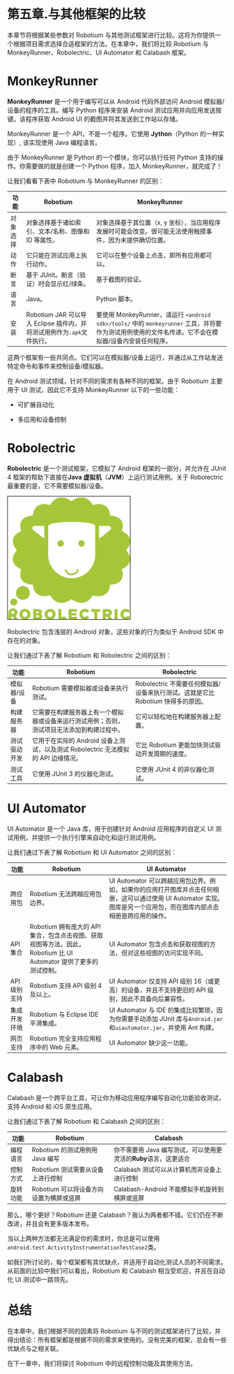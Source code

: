 # 第五章.与其他框架的比较

本章节将根据某些参数对 Robotium 与其他测试框架进行比较。这将为你提供一个根据项目需求选择合适框架的方法。在本章中，我们将比较 Robotium 与 MonkeyRunner、Robolectric、UI Automator 和 Calabash 框架。

# MonkeyRunner

**MonkeyRunner** 是一个用于编写可以从 Android 代码外部访问 Android 模拟器/设备的程序的工具。编写 Python 程序来安装 Android 测试应用并向应用发送按键。该程序获取 Android UI 的截图并将其发送到工作站以存储。

MonkeyRunner 是一个 API，不是一个程序。它使用 **Jython**（Python 的一种实现）, 该实现使用 Java 编程语言。

由于 MonkeyRunner 是 Python 的一个模块，你可以执行任何 Python 支持的操作。你需要做的就是创建一个 Python 程序，加入 MonkeyRunner，就完成了！

让我们看看下表中 Robotium 与 MonkeyRunner 的区别：

| 功能 | Robotium | MonkeyRunner |
| --- | --- | --- |
| 对象选择 | 对象选择基于诸如索引、文本/名称、图像和 ID 等属性。 | 对象选择基于其位置（x, y 坐标），当应用程序发展时可能会改变。很可能无法使用触摸事件，因为未提供确切位置。 |
| 动作 | 它只能在测试应用上执行动作。 | 它可以在整个设备上点击，即所有应用都可以。 |
| 断言 | 基于 JUnit。断言（验证）时会显示红/绿条。 | 基于截图的验证。 |
| 语言 | Java。 | Python 脚本。 |
| 安装 | Robotium JAR 可以导入 Eclipse 插件内，并将测试用例作为`.apk`文件执行。 | 要使用 MonkeyRunner，请运行 `<android sdk>/tools/` 中的 `monkeyrunner` 工具，并将要作为测试用例使用的文件名传递。它不会在模拟器/设备内安装任何程序。 |

这两个框架有一些共同点。它们可以在模拟器/设备上运行，并通过从工作站发送特定命令和事件来控制设备/模拟器。

在 Android 测试领域，针对不同的需求有各种不同的框架。由于 Robotium 主要用于 UI 测试，因此它不支持 MonkeyRunner 以下的一些功能：

+   可扩展自动化

+   多应用和设备控制

# Robolectric

**Robolectric** 是一个测试框架，它模拟了 Android 框架的一部分，并允许在 JUnit 4 框架的帮助下直接在**Java 虚拟机**（**JVM**）上运行测试用例。关于 Robolectric 最重要的是，它不需要模拟器/设备。

![Robolectric](img/8010OS_05_01.jpg)

Robolectric 包含浅层的 Android 对象，这些对象的行为类似于 Android SDK 中存在的对象。

让我们通过下表了解 Robotium 和 Robolectric 之间的区别：

| 功能 | Robotium | Robolectric |
| --- | --- | --- |
| 模拟器/设备 | Robotium 需要模拟器或设备来执行测试。 | Robolectric 不需要任何模拟器/设备来执行测试。这就是它比 Robotium 快得多的原因。 |
| 构建服务器 | 它需要在构建服务器上有一个模拟器或设备来运行测试用例；否则，测试项目无法添加到构建过程中。 | 它可以轻松地在构建服务器上配置。 |
| 测试驱动开发 | 它用于在实际的 Android 设备上测试，以及测试 Robolectric 无法模拟的 API 边缘情况。 | 它比 Robotium 更能加快测试驱动开发周期的速度。 |
| 测试工具 | 它使用 JUnit 3 的仪器化测试。 | 它使用 JUnit 4 的非仪器化测试。 |

# UI Automator

UI Automator 是一个 Java 库，用于创建针对 Android 应用程序的自定义 UI 测试用例，并提供一个执行引擎来自动化和运行测试用例。

让我们通过下表了解 Robotium 和 UI Automator 之间的区别：

| 功能 | Robotium | UI Automator |
| --- | --- | --- |
| 跨应用包 | Robotium 无法跨越应用包边界。 | UI Automator 可以跨越应用包边界。例如，如果你的应用打开图库并点击任何相册，这可以通过使用 UI Automator 实现。图库是另一个应用包，而在图库内部点击相册是跨应用的操作。 |
| API 集合 | Robotium 拥有庞大的 API 集合，包含点击视图、获取视图等方法。因此，Robotium 比 UI Automator 提供了更多的测试控制。 | UI Automator 包含点击和获取视图的方法，但对这些视图的访问实现不同。 |
| API 级别支持 | Robotium 支持 API 级别 4 及以上。 | UI Automator 仅支持 API 级别 16（或更高）的设备，并且不支持更旧的 API 级别，因此不具备向后兼容性。 |
| 集成开发环境 | Robotium 与 Eclipse IDE 平滑集成。 | UI Automator 与 IDE 的集成比较繁琐，因为你需要手动添加 JUnit 库与`Android.jar`和`uiautomator.jar`，并使用 Ant 构建。 |
| 网页支持 | Robotium 完全支持应用程序中的 Web 元素。 | UI Automator 缺少这一功能。 |

# Calabash

Calabash 是一个跨平台工具，可让你为移动应用程序编写自动化功能验收测试，支持 Android 和 iOS 原生应用。

让我们通过下表了解 Robotium 和 Calabash 之间的区别：

| 功能 | Robotium | Calabash |
| --- | --- | --- |
| 编程语言 | Robotium 的测试用例用 Java 编写 | 你不需要用 Java 编写测试，可以使用更灵活的**Ruby**语言，这更适合 |
| 控制方式 | Robotium 测试需要从设备上进行控制 | Calabash 测试可以从计算机而非设备上进行控制 |
| 旋转功能 | Robotium 可以将设备方向设置为横屏或竖屏 | Calabash-Android 不能模拟手机旋转到横屏或竖屏 |

那么，哪个更好？Robotium 还是 Calabash？我认为两者都不错。它们仍在不断改进，并且会有更多版本发布。

当以上两种方法都无法满足你的需求时，你总是可以使用`android.test.ActivityInstrumentationTestCase2`类。

如我们所讨论的，每个框架都有其优缺点，并适用于自动化测试人员的不同需求。从前面的比较中我们可以看出，Robotium 和 Calabash 相当受欢迎，并且在自动化 UI 测试中一路领先。

# 总结

在本章中，我们根据不同的因素将 Robotium 与不同的测试框架进行了比较，并得出结论：所有框架都是根据不同的需求来使用的。没有完美的框架，总会有一些优缺点与之相关联。

在下一章中，我们将探讨 Robotium 中的远程控制功能及其使用方法。
